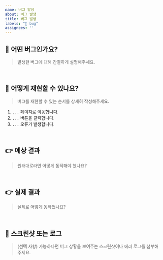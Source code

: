```yaml
---
name: 버그 발생
about: 버그 발생
title: 버그 발생
labels: "🐞 bug"
assignees: ''
---
```

## 🚫 어떤 버그인가요?
> 발생한 버그에 대해 간결하게 설명해주세요.

<br>

## 🤔 어떻게 재현할 수 있나요?
> 버그를 재현할 수 있는 순서를 상세히 작성해주세요.
1. `...` 페이지로 이동합니다.
2. `...` 버튼을 클릭합니다.
3. `...` 오류가 발생합니다.

<br>

## 👉 예상 결과
> 원래대로라면 어떻게 동작해야 했나요?

<br>

## 👉 실제 결과
> 실제로 어떻게 동작했나요?

<br>

## 📸 스크린샷 또는 로그
> (선택 사항) 가능하다면 버그 상황을 보여주는 스크린샷이나 에러 로그를 첨부해주세요.